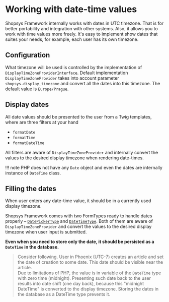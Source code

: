 # Working with date-time values

Shopsys Framework internally works with dates in UTC timezone.
That is for better portability and integration with other systems.
Also, it allows you to work with time values more freely.
It's easy to implement show dates that suites your needs, for example, each user has its own timezone.

## Configuration

What timezone will be used is controlled by the implementation of `DisplayTimeZoneProviderInterface`.
Default implementation `DisplayTimeZoneProvider` takes into account parameter `shopsys.display_timezone` and convert all the dates into this timezone.
The default value is `Europe/Prague`.

## Display dates

All date values should be presented to the user from a Twig templates, where are three filters at your hand

- `formatDate`
- `formatTime`
- `formatDateTime`

All filters are aware of `DisplayTimeZoneProvider` and internally convert the values to the desired display timezone when rendering date-times.

!!! note
    PHP does not have any `Date` object and even the dates are internally instance of `DateTime` class.

## Filling the dates

When user enters any date-time value, it should be in a currently used display timezone.

Shopsys Framework comes with two FormTypes ready to handle dates properly – [`DatePickerType`](./using-form-types.md#datepickertype) and [`DateTimeType`](./using-form-types.md#datetimetype).
Both of them are aware of `DisplayTimeZoneProvider` and convert the values to the desired display timezone when user input is submitted.

**Even when you need to store only the date, it should be persisted as a `DateTime` in the database.**

> Consider following. User in Phoenix (UTC-7) creates an article and set the date of creation to some date.
This date should be visible near the article.  
Due to limitations of PHP, the value is in variable of the `DateTime` type with zero time (midnight).
Presenting such date back to the user results into date shift (one day back), because this "midnight DateTime" is converted to the display timezone.
Storing the dates in the database as a DateTime type prevents it.
